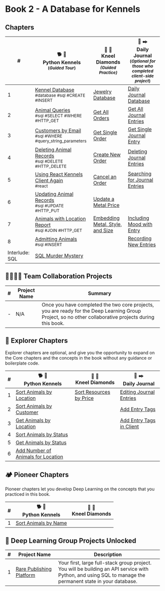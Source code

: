 # Book 2 - A Database for Kennels

## Chapters

| # | 🐕 🐩 <br/> Python Kennels<br/><sub>(_Guided Tour_)</sub> | 💎 💍  <br/> Kneel Diamonds<br/><sub>_(Guided Practice)_</sub> | 📔 ✒️ <br/> Daily Journal <br/><sub>(_Optional for those who completed client-side project_)</sub> |
|--|--|---|---|
| 1 | [Kennel Database][12] <br/> <sub style="font-size:0.85rem;">\#database #sql #CREATE #INSERT</sub> | [Jewelry Database][1] |[Daily Journal Database][13] |
| 2 | [Animal Queries][14] <br/> <sub style="font-size:0.85rem;">\#sql #SELECT #WHERE #HTTP\_GET</sub> | [Get All Orders][2] |[Get All Journal Entries][15] |
| 3 | [Customers by Email][16] <br/> <sub style="font-size:0.85rem;">\#sql #WHERE #query\_string\_parameters</sub> | [Get Single Order][3] | [Get Single Journal Entry][17] |
| 4 | [Deleting Animal Records][18] <br/> <sub style="font-size:0.85rem;">\#sql #DELETE #HTTP\_DELETE</sub> | [Create New Order][4] | [Deleting Journal Entries][19] |
| 5 | [Using React Kennels Client Again][20] <br/> <sub style="font-size:0.85rem;">\#react</sub> | [Cancel an Order][5] | [Searching for Journal Entries][21]|
| 6 | [Updating Animal Records][22] <br/> <sub style="font-size:0.85rem;">\#sql #UPDATE #HTTP\_PUT</sub> | [Update a Metal Price][6] |  |
| 7 | [Animals with Location Report][24] <br/> <sub style="font-size:0.85rem;">\#sql #JOIN #HTTP\_GET</sub> | [Embedding Metal, Style, and Size][7] | [Including Mood with Entry][25] |
| 8 | [Admitting Animals][26] <br/> <sub style="font-size:0.85rem;">\#sql #INSERT</sub> |  | [Recording New Entries][27] |
| Interlude: SQL | [SQL Murder Mystery][28] | |

## 👩‍👩‍👧‍👦 Team Collaboration Projects

| # | Project Name | Summary |
|--|--|--|
|- | N/A | Once you have completed the two core projects, you are ready for the Deep Learning Group Project, so no other collaborative projects during this book. |


## 🧭 Explorer Chapters

Explorer chapters are optional, and give you the opportunity to expand on the Core chapters and the concepts in the book without any guidance or boilerplate code.

| # | 🐕 🐩 <br/> Python Kennels | 💎 💍  <br/> Kneel Diamonds | 📔 ✒️ <br/> Daily Journal  |
|--|--|--|--|
| 1 | [Sort Animals by Location][33] | [Sort Resources by Price][40] | [Editing Journal Entries][29] |
| 2 | [Sort Animals by Customer][34] | | [Add Entry Tags][30] |
| 3 | [Get Animals by Location][35] | | [Add Entry Tags in Client][31] |
| 4 | [Sort Animals by Status][36] |  |
| 5 | [Get Animals by Status][37] |  |
| 6 | [Add Number of Animals for Location][38] |  |

## 🏕 Pioneer Chapters

Pioneer chapters let you develop Deep Learning on the concepts that you practiced in this book.

| # | 🐕 🐩 <br/> Python Kennels | 💎 💍  <br/> Kneel Diamonds |
|--|--|--|
| 1 | [Sort Animals by Name][39] |  |

## 🔐 Deep Learning Group Projects Unlocked

| # | Project&nbsp;Name | Description |
|--|--|--|
|1| [Rare Publishing Platform][32] | Your first, large full-stack group project. You will be building an API service with Python, and using SQL to manage the permanent state in your database. |


[1]:	./chapters/KD_DATABASE_CREATION.md
[2]:	./chapters/KD_QUERY_ALL.md
[3]:	./chapters/KD_QUERY_SINGLE.md
[4]:	./chapters/KD_INSERT.md
[5]:	./chapters/KD_DELETE.md
[6]:	./chapters/KD_UPDATE.md
[7]:	./chapters/KD_JOIN.md
[12]:	./chapters/PK_DATABASE_INTRO.md
[13]:	./chapters/DJ_DATABASE_CREATION.md
[14]:	./chapters/PK_SQL_SELECT.md
[15]:	./chapters/DJ_QUERY_ALL.md
[16]:	./chapters/PK_WHERE_QUERY_STRING_PARAMS.md
[17]:	./chapters/DJ_QUERY_SINGLE.md
[18]:	./chapters/PK_SQL_DELETE.md
[19]:	./chapters/DJ_DELETE.md
[20]:	./chapters/PK_REACT_CLIENT.md
[21]:	./chapters/DJ_ADD_SEARCH_QUERY.md
[22]:	./chapters/PK_SQL_UPDATE.md
[24]:	./chapters/PK_SQL_JOINS.md
[25]:	./chapters/DJ_JOIN_MOOD.md
[26]:	./chapters/PK_POST_INSERT.md
[27]:	./chapters/DJ_INSERT.md
[28]:	https://mystery.knightlab.com/
[29]:	./chapters/DJ_UPDATE.md
[30]:	./chapters/DJ_JOIN_TAGS.md
[31]:	./chapters/DJ_CLIENT_TAGS.md
[32]:	./chapters/RARE.md
[33]:	./chapters/PK_EC_SORT_BY_LOCATION.md
[34]:	./chapters/PK_EC_SORT_BY_CUSTOMER.md
[35]:	./chapters/PK_EC_FILTER_BY_LOCATION.md
[36]:	./chapters/PK_EC_SORT_BY_STATUS.md
[37]:	./chapters/PK_EC_FILTER_BY_STATUS.md
[38]:	./chapters/PK_EC_ANIMAL_TOTALS.md
[39]:	./chapters/PK_PC_SORT_BY_NAME.md
[40]:	./chapters/KD_EC_SORT_BY_PRICE.md
